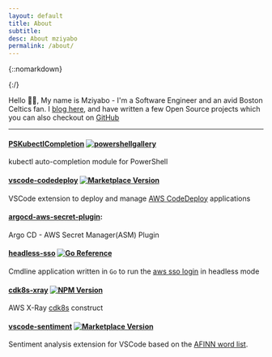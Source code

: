 ```yaml
---
layout: default
title: About
subtitle:
desc: About mziyabo
permalink: /about/
---
```


<div class="pretty-links">

<div class="lead lead-about">
</div>

{::nomarkdown} 
<!-- <figure class="site-profile">
    <img src="{{ site.baseurl }}/assets/img/profile.png">
</figure> -->
{:/}

Hello 👋🏽, My name is Mziyabo - I'm a Software Engineer and an avid Boston Celtics fan. I [blog here](/articles), and have written a few Open Source projects which you can also checkout on [GitHub](https://github.com/mziyabo)

<hr/>

#### [PSKubectlCompletion](https://www.powershellgallery.com/packages/PSKubectlCompletion/0.0.1) [![powershellgallery](https://img.shields.io/powershellgallery/v/PSKubectlCompletion.svg)](https://www.powershellgallery.com/packages/PSKubectlCompletion) 
kubectl auto-completion module for PowerShell 

#### [vscode-codedeploy](https://marketplace.visualstudio.com/items?itemName=mziyabo.vscode-codedeploy)    [![Marketplace Version](https://img.shields.io/vscode-marketplace/v/mziyabo.vscode-codedeploy.svg)]((https://marketplace.visualstudio.com/items?itemName=mziyabo.vscode-codedeploy&ssr=false#overview))
VSCode extension to deploy and manage [AWS CodeDeploy](https://aws.amazon.com/codedeploy/) applications

#### [argocd-aws-secret-plugin](https://github.com/mziyabo/argocd-aws-secret-plugin): 
Argo CD - AWS Secret Manager(ASM) Plugin

#### [headless-sso](https://pkg.go.dev/github.com/mziyabo/headless-sso) [![Go Reference](https://pkg.go.dev/badge/github.com/mziyabo/headless-sso.svg)](https://pkg.go.dev/github.com/mziyabo/headless-sso)
Cmdline application written in `Go` to run the [aws sso login](https://awscli.amazonaws.com/v2/documentation/api/latest/reference/sso/login.html) in headless mode

#### [cdk8s-xray](https://www.npmjs.com/package/cdk8s-xray)  [![NPM Version](https://img.shields.io/npm/v/cdk8s-xray.svg)](https://npmjs.org/package/cdk8s-xray) 
AWS X-Ray [cdk8s](https://cdk8s.io/) construct

#### [vscode-sentiment](https://marketplace.visualstudio.com/items?itemName=mziyabo.vscode-sentiment) [![Marketplace Version](https://img.shields.io/vscode-marketplace/v/mziyabo.vscode-sentiment.svg)](https://marketplace.visualstudio.com/items?itemName=mziyabo.vscode-sentiment) 
Sentiment analysis extension for VSCode based on the [AFINN word list](http://corpustext.com/reference/sentiment_afinn.html).

</div>